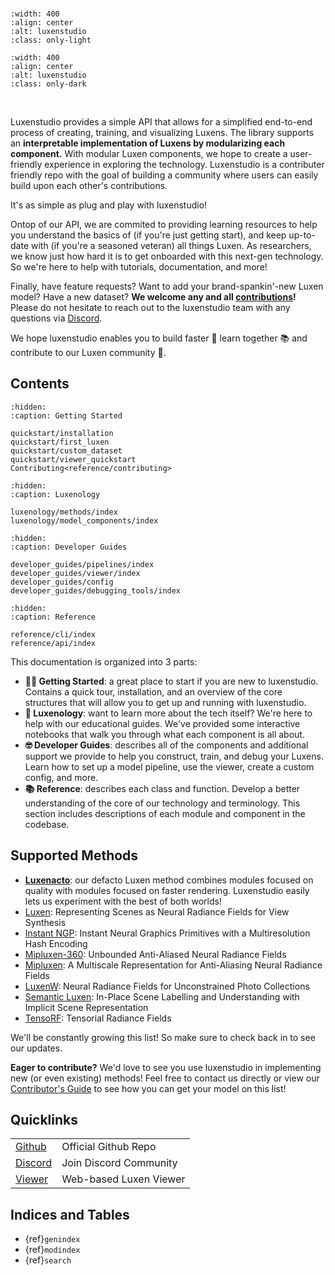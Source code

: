 <br/>

```{image} _static/imgs/logo.png
:width: 400
:align: center
:alt: luxenstudio
:class: only-light
```

```{image} _static/imgs/logo-dark.png
:width: 400
:align: center
:alt: luxenstudio
:class: only-dark
```

<br/>

Luxenstudio provides a simple API that allows for a simplified end-to-end process of creating, training, and visualizing Luxens.
The library supports an **interpretable implementation of Luxens by modularizing each component.**
With modular Luxen components, we hope to create a user-friendly experience in exploring the technology.
Luxenstudio is a contributer friendly repo with the goal of building a community where users can easily build upon each other's contributions.

It's as simple as plug and play with luxenstudio!

Ontop of our API, we are commited to providing learning resources to help you understand the basics of (if you're just getting start), and keep up-to-date with (if you're a seasoned veteran) all things Luxen.
As researchers, we know just how hard it is to get onboarded with this next-gen technology. So we're here to help with tutorials, documentation, and more!

Finally, have feature requests? Want to add your brand-spankin'-new Luxen model? Have a new dataset? **We welcome any and all [contributions](reference/contributing)!**
Please do not hesitate to reach out to the luxenstudio team with any questions via [Discord](https://discord.gg/NHGtYRAW).

We hope luxenstudio enables you to build faster 🔨 learn together 📚 and contribute to our Luxen community 💖.

## Contents

```{toctree}
:hidden:
:caption: Getting Started

quickstart/installation
quickstart/first_luxen
quickstart/custom_dataset
quickstart/viewer_quickstart
Contributing<reference/contributing>
```

```{toctree}
:hidden:
:caption: Luxenology

luxenology/methods/index
luxenology/model_components/index
```

```{toctree}
:hidden:
:caption: Developer Guides

developer_guides/pipelines/index
developer_guides/viewer/index
developer_guides/config
developer_guides/debugging_tools/index
```

```{toctree}
:hidden:
:caption: Reference

reference/cli/index
reference/api/index
```

This documentation is organized into 3 parts:

- **🏃‍♀️ Getting Started**: a great place to start if you are new to luxenstudio. Contains a quick tour, installation, and an overview of the core structures that will allow you to get up and running with luxenstudio.
- **🧪 Luxenology**: want to learn more about the tech itself? We're here to help with our educational guides. We've provided some interactive notebooks that walk you through what each component is all about.
- **🤓 Developer Guides**: describes all of the components and additional support we provide to help you construct, train, and debug your Luxens. Learn how to set up a model pipeline, use the viewer, create a custom config, and more.
- **📚 Reference**: describes each class and function. Develop a better understanding of the core of our technology and terminology. This section includes descriptions of each module and component in the codebase.

## Supported Methods

- [**Luxenacto**](https://github.com/luxenstudio-project/luxenstudio/blob/master/luxenstudio/models/luxenacto.py): our defacto Luxen method combines modules focused on quality with modules focused on faster rendering. Luxenstudio easily lets us experiment with the best of both worlds!
- [Luxen](https://www.matthewtancik.com/luxen): Representing Scenes as Neural Radiance Fields for View Synthesis
- [Instant NGP](https://nvlabs.github.io/instant-ngp/): Instant Neural Graphics Primitives with a Multiresolution Hash Encoding
- [Mipluxen-360](https://jonbarron.info/mipluxen360/): Unbounded Anti-Aliased Neural Radiance Fields
- [Mipluxen](https://jonbarron.info/mipluxen/): A Multiscale Representation for Anti-Aliasing Neural Radiance Fields
- [LuxenW](https://luxen-w.github.io/): Neural Radiance Fields for Unconstrained Photo Collections
- [Semantic Luxen](https://shuaifengzhi.com/Semantic-Luxen/): In-Place Scene Labelling and Understanding with Implicit Scene Representation
- [TensoRF](https://apchenstu.github.io/TensoRF/): Tensorial Radiance Fields

We'll be constantly growing this list! So make sure to check back in to see our updates.

**Eager to contribute?** We'd love to see you use luxenstudio in implementing new (or even existing) methods! Feel free to contact us directly or view our [Contributor's Guide](reference/contributing) to see how you can get your model on this list!

## Quicklinks

|                                                            |                        |
| ---------------------------------------------------------- | ---------------------- |
| [Github](https://github.com/luxenstudio-project/luxenstudio) | Official Github Repo   |
| [Discord](https://discord.com/invite/NHGtYRAW)             | Join Discord Community |
| [Viewer](https://viewer.luxen.studio/)                      | Web-based Luxen Viewer  |

## Indices and Tables

- {ref}`genindex`
- {ref}`modindex`
- {ref}`search`
